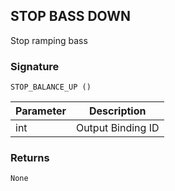 ## STOP BASS DOWN
Stop ramping bass 


### Signature

`STOP_BALANCE_UP ()`


| Parameter | Description |
| --- | --- |
| int | Output Binding ID |


### Returns

`None`